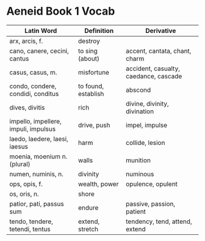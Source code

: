 # Aeneid Book 1 Vocab

| Latin Word                           | Definition          | Derivative                            |
|--------------------------------------|---------------------|---------------------------------------|
| arx, arcis, f.                       | destroy             |                                       |
| cano, canere, cecini, cantus         | to sing (about)     | accent, cantata, chant, charm         |
| casus, casus, m.                     | misfortune          | accident, casualty, caedance, cascade |
| condo, condere, condidi, conditus    | to found, establish | abscond                               |
| dives, divitis                       | rich                | divine, divinity, divination          |
| impello, impellere, impuli, impulsus | drive, push         | impel, impulse                        |
| laedo, laedere, laesi, iaesus        | harm                | collide, lesion                       |
| moenia, moenium n. (plural)          | walls               | munition                              |
| numen, numinis, n.                   | divinity            | numinous                              |
| ops, opis, f.                        | wealth, power       | opulence, opulent                     |
| os, oris, n.                         | shore               |                                       |
| patior, pati, passus sum             | endure              | passive, passion, patient             |
| tendo, tendere, tetendi, tentus      | extend, stretch     | tendency, tend, attend, extend        |

